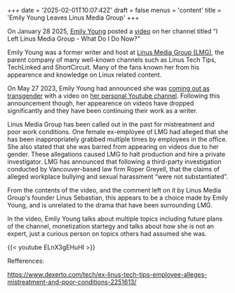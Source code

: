 +++
date = '2025-02-01T10:07:42Z'
draft = false
menus = 'content'
title = 'Emily Young Leaves Linus Media Group'
+++

On January 28 2025, [Emily Young](https://www.youtube.com/@emily-young) posted a [video](https://www.youtube.com/watch?v=ELnX3gEHuHI) on her channel titled "I Left Linus Media Group - What Do I Do Now?"

Emily Young was a former writer and host at [Linus Media Group (LMG)](https://linusmediagroup.com/), the parent company of many well-known channels such as Linus Tech Tips, TechLinked and ShortCircuit. Many of the fans known her from his appearence and knowledge on Linux related content.

On May 27 2023, Emily Young had announced she was [coming out as transgender](https://www.youtube.com/watch?v=b-owBhLGaH4) with a video on [her personal Youtube channel](https://www.youtube.com/@emily-young). Following this announcement though, her appearence on videos have dropped significantly and they have been continuing their work as a writer.

Linus Media Group has been called out in the past for mistreatment and poor work conditions. One female ex-employee of LMG had alleged that she has been inappropriately grabbed multiple times by employees in the office. She also stated that she was barred from appearing on videos due to her gender. These allegations caused LMG to halt production and hire a private investigator. LMG has announced that following a third-party investigation conducted by Vancouver-based law firm Roper Greyell, that the claims of alleged workplace bullying and sexual harassment “were not substantiated”.

From the contents of the video, and the comment left on it by Linus Media Group's founder Linus Sebastian, this appears to be a choice made by Emily Young, and is unrelated to the drama that have been surrounding LMG.

In the video, Emily Young talks about multiple topics including future plans of the channel, monetization startegy and talks about how she is not an expert, just a curious person on topics others had assumed she was.

{{< youtube ELnX3gEHuHI >}}

Refferences:

https://www.dexerto.com/tech/ex-linus-tech-tips-employee-alleges-mistreatment-and-poor-conditions-2251613/